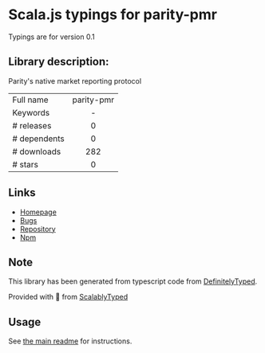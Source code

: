 
# Scala.js typings for parity-pmr

Typings are for version 0.1

## Library description:
Parity's native market reporting protocol

|                    |                 |
| ------------------ | :-------------: |
| Full name          | parity-pmr |
| Keywords           | - |
| # releases         | 0 |
| # dependents       | 0 |
| # downloads        | 282 |
| # stars            | 0 |

## Links
- [Homepage](https://github.com/paritytrading/node-parity-pmr#readme)
- [Bugs](https://github.com/paritytrading/node-parity-pmr/issues)
- [Repository](https://github.com/paritytrading/node-parity-pmr)
- [Npm](https://www.npmjs.com/package/parity-pmr)
    


## Note
This library has been generated from typescript code from [DefinitelyTyped](https://definitelytyped.org).

Provided with :purple_heart: from [ScalablyTyped](https://github.com/oyvindberg/ScalablyTyped)

## Usage
See [the main readme](../../readme.md) for instructions.


